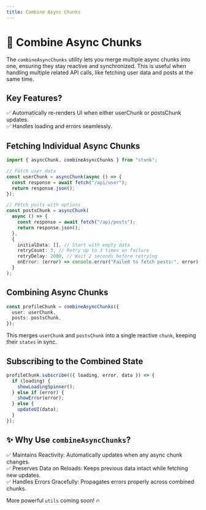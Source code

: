 ```yaml
---
title: Combine Async Chunks
---
```


# 🔗 Combine Async Chunks

The `combineAsyncChunks` utility lets you merge multiple async chunks into one, ensuring they stay reactive and synchronized. This is useful when handling multiple related API calls, like fetching user data and posts at the same time.

## Key Features?

✅ Automatically re-renders UI when either userChunk or postsChunk updates.  
✅ Handles loading and errors seamlessly.

## Fetching Individual Async Chunks

```typescript
import { asyncChunk, combineAsyncChunks } from "stunk";

// Fetch user data
const userChunk = asyncChunk(async () => {
  const response = await fetch("/api/user");
  return response.json();
});

// Fetch posts with options
const postsChunk = asyncChunk(
  async () => {
    const response = await fetch("/api/posts");
    return response.json();
  },
  {
    initialData: [], // Start with empty data
    retryCount: 3, // Retry up to 3 times on failure
    retryDelay: 2000, // Wait 2 seconds before retrying
    onError: (error) => console.error("Failed to fetch posts:", error),
  }
);
```

## Combining Async Chunks

```typescript
const profileChunk = combineAsyncChunks({
  user: userChunk,
  posts: postsChunk,
});
```

This merges `userChunk` and `postsChunk` into a single reactive `chunk`, keeping their `states` in sync.

## Subscribing to the Combined State

```typescript
profileChunk.subscribe(({ loading, error, data }) => {
  if (loading) {
    showLoadingSpinner();
  } else if (error) {
    showError(error);
  } else {
    updateUI(data);
  }
});
```

## ✨ Why Use `combineAsyncChunks`?

✅ Maintains Reactivity: Automatically updates when any async chunk changes.  
✅ Preserves Data on Reloads: Keeps previous data intact while fetching new updates.  
✅ Handles Errors Gracefully: Propagates errors properly across combined chunks.

More powerful `utils` coming soon! 🔥
